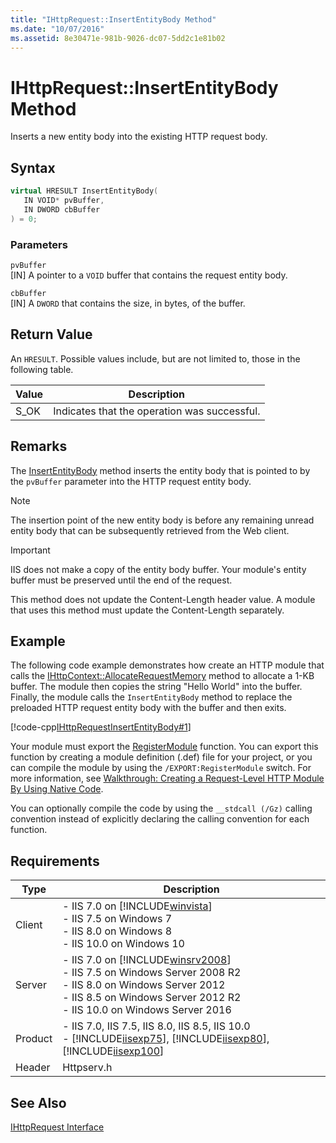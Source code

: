 ```yaml
---
title: "IHttpRequest::InsertEntityBody Method"
ms.date: "10/07/2016"
ms.assetid: 8e30471e-981b-9026-dc07-5dd2c1e81b02
---
```

# IHttpRequest::InsertEntityBody Method
Inserts a new entity body into the existing HTTP request body.  
  
## Syntax  
  
```cpp  
virtual HRESULT InsertEntityBody(  
   IN VOID* pvBuffer,  
   IN DWORD cbBuffer  
) = 0;  
```  
  
### Parameters  
 `pvBuffer`  
 [IN] A pointer to a `VOID` buffer that contains the request entity body.  
  
 `cbBuffer`  
 [IN] A `DWORD` that contains the size, in bytes, of the buffer.  
  
## Return Value  
 An `HRESULT`. Possible values include, but are not limited to, those in the following table.  
  
|Value|Description|  
|-----------|-----------------|  
|S_OK|Indicates that the operation was successful.|  
  
## Remarks  
 The [InsertEntityBody](../../web-development-reference/native-code-api-reference/ihttprequest-insertentitybody-method.md) method inserts the entity body that is pointed to by the `pvBuffer` parameter into the HTTP request entity body.  
  
> [!NOTE]
>  The insertion point of the new entity body is before any remaining unread entity body that can be subsequently retrieved from the Web client.  
  
> [!IMPORTANT]
>  IIS does not make a copy of the entity body buffer. Your module's entity buffer must be preserved until the end of the request.  
>
>  This method does not update the Content-Length header value. A module that uses this method must update the Content-Length separately.  
  
## Example  
 The following code example demonstrates how create an HTTP module that calls the [IHttpContext::AllocateRequestMemory](../../web-development-reference/native-code-api-reference/ihttpcontext-allocaterequestmemory-method.md) method to allocate a 1-KB buffer. The module then copies the string "Hello World" into the buffer. Finally, the module calls the `InsertEntityBody` method to replace the preloaded HTTP request entity body with the buffer and then exits.  
  
 [!code-cpp[IHttpRequestInsertEntityBody#1](../../../samples/snippets/cpp/VS_Snippets_IIS/IIS7/IHttpRequestInsertEntityBody/cpp/IHttpRequestInsertEntityBody.cpp#1)]  
  
 Your module must export the [RegisterModule](../../web-development-reference/native-code-api-reference/pfn-registermodule-function.md) function. You can export this function by creating a module definition (.def) file for your project, or you can compile the module by using the `/EXPORT:RegisterModule` switch. For more information, see [Walkthrough: Creating a Request-Level HTTP Module By Using Native Code](../../web-development-reference/native-code-development-overview/walkthrough-creating-a-request-level-http-module-by-using-native-code.md).  
  
 You can optionally compile the code by using the `__stdcall (/Gz)` calling convention instead of explicitly declaring the calling convention for each function.  
  
## Requirements  
  
|Type|Description|  
|----------|-----------------|  
|Client|-   IIS 7.0 on [!INCLUDE[winvista](../../wmi-provider/includes/winvista-md.md)]<br />-   IIS 7.5 on Windows 7<br />-   IIS 8.0 on Windows 8<br />-   IIS 10.0 on Windows 10|  
|Server|-   IIS 7.0 on [!INCLUDE[winsrv2008](../../wmi-provider/includes/winsrv2008-md.md)]<br />-   IIS 7.5 on Windows Server 2008 R2<br />-   IIS 8.0 on Windows Server 2012<br />-   IIS 8.5 on Windows Server 2012 R2<br />-   IIS 10.0 on Windows Server 2016|  
|Product|-   IIS 7.0, IIS 7.5, IIS 8.0, IIS 8.5, IIS 10.0<br />-   [!INCLUDE[iisexp75](../../web-development-reference/native-code-api-reference/includes/iisexp75-md.md)], [!INCLUDE[iisexp80](../../web-development-reference/native-code-api-reference/includes/iisexp80-md.md)], [!INCLUDE[iisexp100](../../web-development-reference/native-code-api-reference/includes/iisexp100-md.md)]|  
|Header|Httpserv.h|  
  
## See Also  
 [IHttpRequest Interface](../../web-development-reference/native-code-api-reference/ihttprequest-interface.md)
